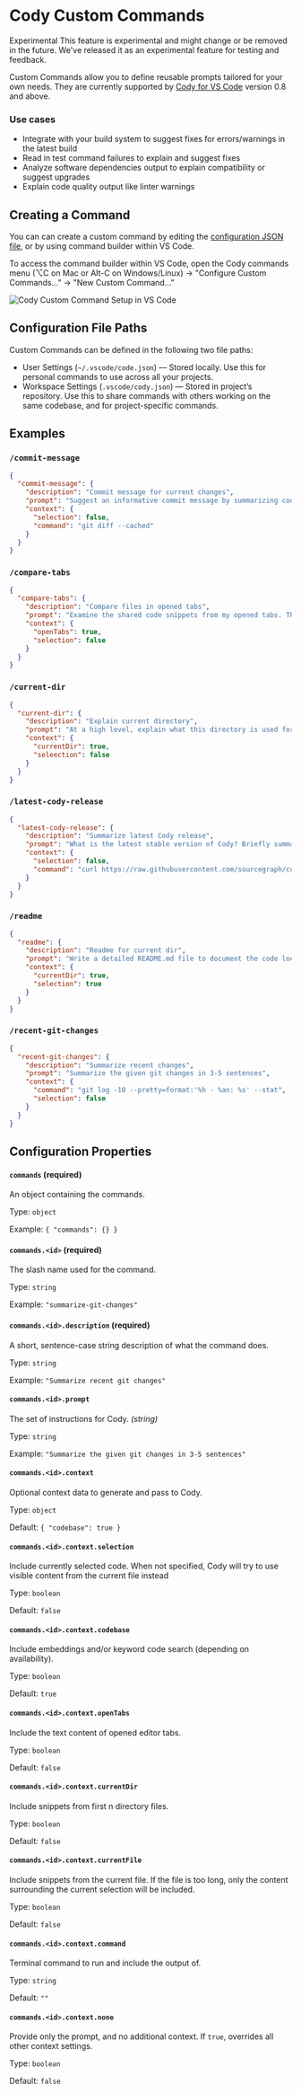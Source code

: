 # Cody Custom Commands

<aside class="experimental">
<p>
<span class="badge badge-experimental">Experimental</span> This feature is experimental and might change or be removed in the future. We've released it as an experimental feature for testing and feedback.
</p>
</aside>

Custom Commands allow you to define reusable prompts tailored for your own needs. They are currently supported by [Cody for VS Code](overview/install-vscode) version 0.8 and above.

### Use cases

* Integrate with your build system to suggest fixes for errors/warnings in the latest build
* Read in test command failures to explain and suggest fixes
* Analyze software dependencies output to explain compatibility or suggest upgrades
* Explain code quality output like linter warnings

## Creating a Command

You can can create a custom command by editing the [configuration JSON file](#file-paths), or by using command builder within VS Code.

To access the command builder within VS Code, open the Cody commands menu (⌥C on Mac or Alt-C on Windows/Linux) → "Configure Custom Commands..." → "New Custom Command..."

![Cody Custom Command Setup in VS Code](https://storage.googleapis.com/sourcegraph-assets/docs/images/cody/custom-command-setup-1.png)

## Configuration File Paths

Custom Commands can be defined in the following two file paths:

* User Settings (`~/.vscode/code.json`) — Stored locally. Use this for personal commands to use across all your projects.
* Workspace Settings (`.vscode/cody.json`) — Stored in project’s repository. Use this to share commands with others working on the same codebase, and for project-specific commands.

## Examples

### `/commit-message`

```json
{
  "commit-message": {
    "description": "Commit message for current changes",
    "prompt": "Suggest an informative commit message by summarizing code changes from the shared command output. The commit message should follow the conventional commit format and provide meaningful context for future readers.",
    "context": {
      "selection": false,
      "command": "git diff --cached"
    }
  }
}
```

### `/compare-tabs`

```json
{
  "compare-tabs": {
    "description": "Compare files in opened tabs",
    "prompt": "Examine the shared code snippets from my opened tabs. Then explain the relationship between the code samples by answering these questions: 1. What are the main tasks or functions the code is performing? 2. Are there any similarities in functions or logic across the samples? 3. Does one code snippet call or import another? If so, how do they interact? 4. Are there any notable differences in how they approach similar problems? 5. Overall, how are the code snippets related - do they work together as part of a larger program, solve variants of the same problem, or serve entirely different purposes?",
    "context": {
      "openTabs": true,
      "selection": false
    }
  }
}
```

### `/current-dir`

```json
{
  "current-dir": {
    "description": "Explain current directory",
    "prompt": "At a high level, explain what this directory is used for.",
    "context": {
      "currentDir": true,
      "seleection": false
    }
  }
}
```

### `/latest-cody-release`

```json
{
  "latest-cody-release": {
    "description": "Summarize latest Cody release",
    "prompt": "What is the latest stable version of Cody? Briefly summarize the changes that were included in that release based on this CHANGELOG excerpt.",
    "context": {
      "selection": false,
      "command": "curl https://raw.githubusercontent.com/sourcegraph/cody/main/vscode/CHANGELOG.md | head -n 50"
    }
  }
}
```

### `/readme`

```json
{
  "readme": {
    "description": "Readme for current dir",
    "prompt": "Write a detailed README.md file to document the code located in the same directory as my current selection. Summarize what the code in this directory is meant to accomplish. Explain the key files, functions, classes, and features. Use Markdown formatting for headings, code blocks, lists, etc. to make the it organized and readable. Aim for a beginner-friendly explanation that gives a developer unfamiliar with the code a good starting point to understand it. Make sure to include: - Overview of directory purpose - Functionality explanations - Relevant diagrams or visuals if helpful. Write the README content clearly and concisely using complete sentences and paragraphs based on the shared context. Use proper spelling, grammar, and punctuation throughout. Surround your full README text with triple backticks so it renders properly as a code block. Do not make assumptions or fabricating additional details.",
    "context": {
      "currentDir": true,
      "selection": true
    }
  }
}
```

### `/recent-git-changes`

```json
{
  "recent-git-changes": {
    "description": "Summarize recent changes",
    "prompt": "Summarize the given git changes in 3-5 sentences",
    "context": {
      "command": "git log -10 --pretty=format:'%h - %an: %s' --stat",
      "selection": false
    }
  }
}
```

## Configuration Properties

#### `commands` (required)

An object containing the commands.

Type: `object`

Example: `{ "commands": {} }`

#### `commands.<id>` (required)

The slash name used for the command.

Type: `string`

Example: `"summarize-git-changes"`

#### `commands.<id>.description` (required)

A short, sentence-case string description of what the command does.

Type: `string`

Example: `"Summarize recent git changes"`

#### `commands.<id>.prompt`

The set of instructions for Cody. *(string)*

Type: `string`

Example: `"Summarize the given git changes in 3-5 sentences"`

#### `commands.<id>.context`

Optional context data to generate and pass to Cody.

Type: `object`

Default: `{ "codebase": true }`

#### `commands.<id>.context.selection`

Include currently selected code. When not specified, Cody will try to use visible content from the current file instead

Type: `boolean`

Default: `false`

#### `commands.<id>.context.codebase`

Include embeddings and/or keyword code search (depending on availability).

Type: `boolean`

Default: `true`

#### `commands.<id>.context.openTabs`

Include the text content of opened editor tabs.

Type: `boolean`

Default: `false`

#### `commands.<id>.context.currentDir`

Include snippets from first n directory files.

Type: `boolean`

Default: `false`

#### `commands.<id>.context.currentFile`

Include snippets from the current file. If the file is too long, only the content surrounding the current selection will be included.

Type: `boolean`

Default: `false`

#### `commands.<id>.context.command`

Terminal command to run and include the output of.

Type: `string`

Default: `""`

#### `commands.<id>.context.none`

Provide only the prompt, and no additional context. If `true`, overrides all other context settings.

Type: `boolean`

Default: `false`
